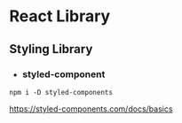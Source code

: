 # React Library

## Styling Library

- ### **styled-component**

```properties
npm i -D styled-components
```

https://styled-components.com/docs/basics
